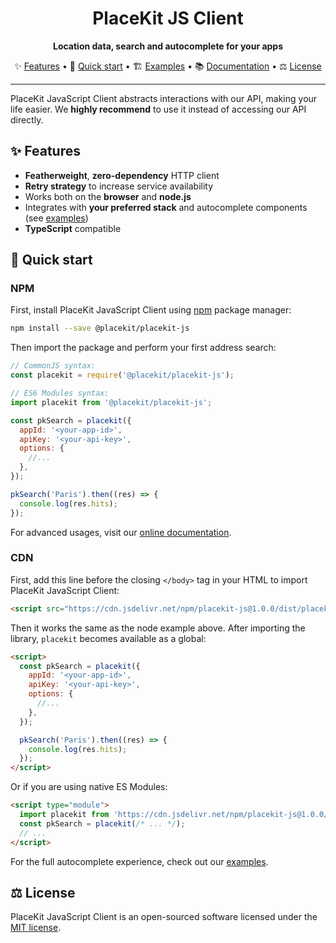 <h1 align="center">
  PlaceKit JS Client
</h1>

<p align="center">
  <b>Location data, search and autocomplete for your apps</b>
</p>

<p align="center">
  ✨ <a href="#-features">Features</a> • 
  🎯 <a href="#-quick-start">Quick start</a> • 
  🏗 <a href="./examples">Examples</a> • 
  📚 <a href="https://placekit.io/docs">Documentation</a> • 
  ⚖️ <a href="#%EF%B8%8F-license">License</a>
</p>

---

PlaceKit JavaScript Client abstracts interactions with our API, making your life easier. We **highly recommend** to use it instead of accessing our API directly.

## ✨ Features

- **Featherweight**, **zero-dependency** HTTP client
- **Retry strategy** to increase service availability
- Works both on the **browser** and **node.js**
- Integrates with **your preferred stack** and autocomplete components (see [examples](./examples))
- **TypeScript** compatible

## 🎯 Quick start

### NPM

First, install PlaceKit JavaScript Client using [npm](https://docs.npmjs.com/getting-started) package manager:

```sh
npm install --save @placekit/placekit-js
```

Then import the package and perform your first address search:

```js
// CommonJS syntax:
const placekit = require('@placekit/placekit-js');

// ES6 Modules syntax:
import placekit from '@placekit/placekit-js';

const pkSearch = placekit({
  appId: '<your-app-id>',
  apiKey: '<your-api-key>',
  options: {
    //...
  },
});

pkSearch('Paris').then((res) => {
  console.log(res.hits);
});
```

For advanced usages, visit our [online documentation](https://placekit.io/docs).

### CDN

First, add this line before the closing `</body>` tag in your HTML to import PlaceKit JavaScript Client:

```html
<script src="https://cdn.jsdelivr.net/npm/placekit-js@1.0.0/dist/placekit.umd.js"></script>
```

Then it works the same as the node example above.
After importing the library, `placekit` becomes available as a global:

```html
<script>
  const pkSearch = placekit({
    appId: '<your-app-id>',
    apiKey: '<your-api-key>',
    options: {
      //...
    },
  });

  pkSearch('Paris').then((res) => {
    console.log(res.hits);
  });
</script>
```

Or if you are using native ES Modules:

```html
<script type="module">
  import placekit from 'https://cdn.jsdelivr.net/npm/placekit-js@1.0.0/dist/placekit.esm.js';
  const pkSearch = placekit(/* ... */);
  // ...
</script>
```

For the full autocomplete experience, check out our [examples](./examples).

## ⚖️ License

PlaceKit JavaScript Client is an open-sourced software licensed under the [MIT license](./LICENSE).
